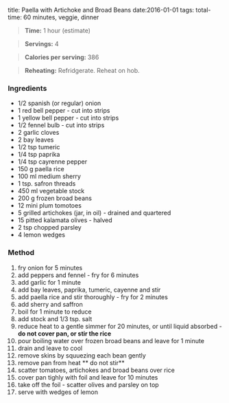 title:  Paella with Artichoke and Broad Beans
date:2016-01-01
tags: total-time: 60 minutes, veggie, dinner

> **Time:** 1 hour (estimate) 

> **Servings:** 4 

> **Calories per serving:** 386

> **Reheating:** Refridgerate. Reheat on hob.

### Ingredients

* 1/2 spanish (or regular) onion
* 1 red bell pepper - cut into strips
* 1 yellow bell pepper - cut into strips
* 1/2 fennel bulb - cut into strips
* 2 garlic cloves
* 2 bay leaves
* 1/2 tsp tumeric
* 1/4 tsp paprika
* 1/4 tsp cayrenne pepper
* 150 g paella rice
* 100 ml medium sherry
* 1 tsp. safron threads
* 450 ml vegetable stock
* 200 g frozen broad beans
* 12 mini plum tomotoes
* 5 grilled artichokes (jar, in oil) - drained and quartered
* 15 pitted kalamata olives - halved
* 2 tsp chopped parsley
* 4 lemon wedges

### Method

1. fry onion for 5 minutes
2. add peppers and fennel - fry for 6 minutes
3. add garlic for 1 minute
4. add bay leaves, paprika, tumeric, cayenne and stir
5. add paella rice and stir thoroughly - fry for 2 minutes
6. add sherry and saffron
7. boil for 1 minute to reduce
8. add stock and 1/3 tsp. salt
9. reduce heat to a gentle simmer for 20 minutes, or until liquid absorbed - **do not cover pan, or stir the rice**
10. pour boiling water over frozen broad beans and leave for 1 minute
11. drain and leave to cool
12. remove skins by squuezing each bean gently
13. remove pan from heat ** do not stir**
14. scatter tomatoes, artichokes and broad beans over rice
15. cover pan tighly with foil and leave for 10 minutes
16. take off the foil - scatter olives and parsley on top
17. serve with wedges of lemon
